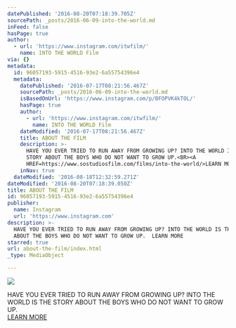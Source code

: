 ```yaml
---
datePublished: '2016-08-20T07:18:39.705Z'
sourcePath: _posts/2016-06-09-into-the-world.md
inFeed: false
hasPage: true
author:
  - url: 'https://www.instagram.com/itwfilm/'
    name: INTO THE WORLD Film
via: {}
metadata:
  id: 96057193-5915-4516-93e2-6a55754396e4
  metadata:
    datePublished: '2016-07-17T08:21:56.467Z'
    sourcePath: _posts/2016-06-09-into-the-world.md
    isBasedOnUrl: 'https://www.instagram.com/p/BFOPVK4kTOL/'
    hasPage: true
    author:
      - url: 'https://www.instagram.com/itwfilm/'
        name: INTO THE WORLD Film
    dateModified: '2016-07-17T08:21:56.467Z'
    title: ABOUT THE FILM
    description: >-
      HAVE YOU EVER TRIED TO RUN AWAY FROM GROWING UP? INTO THE WORLD IS THE
      STORY ABOUT THE BOYS WHO DO NOT WANT TO GROW UP.<BR><A
      HREF=https://www.sostudiosfilm.com/films/into-the-world/>LEARN MORE</A>
    inNav: true
  dateModified: '2016-08-18T12:32:59.271Z'
dateModified: '2016-08-20T07:18:39.050Z'
title: ABOUT THE FILM
id: 96057193-5915-4516-93e2-6a55754396e4
publisher:
  name: Instagram
  url: 'https://www.instagram.com'
description: >-
  HAVE YOU EVER TRIED TO RUN AWAY FROM GROWING UP? INTO THE WORLD IS THE STORY
  ABOUT THE BOYS WHO DO NOT WANT TO GROW UP.  LEARN MORE
starred: true
url: about-the-film/index.html
_type: MediaObject

---
```

![](https://the-grid-user-content.s3-us-west-2.amazonaws.com/fe2f5a91-0bc1-40cd-8dec-263909084e7a.jpg)

HAVE YOU EVER TRIED TO RUN AWAY FROM GROWING UP? INTO THE WORLD IS THE STORY ABOUT THE BOYS WHO DO NOT WANT TO GROW UP.  
[LEARN MORE][0]

[0]: https://www.sostudiosfilm.com/films/into-the-world/ "Into the World | SO STUDIOS"